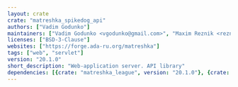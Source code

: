 ```yaml
---
layout: crate
crate: "matreshka_spikedog_api"
authors: ["Vadim Godunko"]
maintainers: ["Vadim Godunko <vgodunko@gmail.com>", "Maxim Reznik <reznikmm@gmail.com>"]
licenses: ["BSD-3-Clause"]
websites: ["https://forge.ada-ru.org/matreshka"]
tags: ["web", "servlet"]
version: "20.1.0"
short_description: "Web-application server. API library"
dependencies: [{crate: "matreshka_league", version: "20.1.0"}, {crate: "matreshka_servlet", version: "20.1.0"}]
---
```



